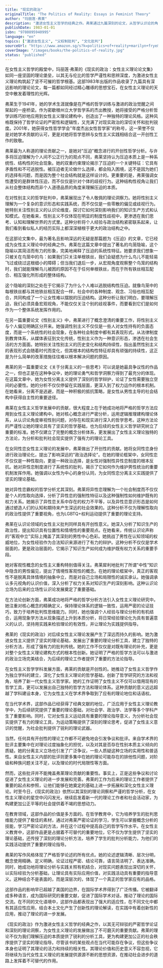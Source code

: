```yaml
---
title: "现实的政治"
originalTitle: "The Politics of Reality: Essays in Feminist Theory"
author: "玛丽莲·弗莱"
description: "激进女性主义哲学的经典之作。弗莱通过九篇深刻的论文，从哲学认识论的角度系统分析压迫的结构性本质，探讨女性主义理论的核心概念和根本问题。"
publishDate: 1983-01-01
isbn: "9780895940995"
language: "en"
topics: ["激进女性主义", "父权制批判", "文化批判"]
sourceUrl: "https://www.amazon.sg/s?k=politics+of+reality+marilyn+frye&tag=inkrupt-22"
coverImage: "/images/books/the-politics-of-reality.jpg"
status: "published"
---
```


在女性主义哲学的殿堂中，玛丽莲·弗莱的《现实的政治：女性主义理论论文集》如同一座坚固的理论堡垒，以其无与伦比的哲学严谨性和思辨深度，为激进女性主义理论构筑起了坚不可摧的哲学根基。这部1983年出版的作品收录了九篇具有深远影响的理论论文，每一篇都如同经过精心雕琢的思想宝石，在女性主义理论的天空中散发着理性的光辉。

弗莱生于1941年，她的学术生涯就像是在严格的哲学训练与激进的政治觉醒之间架起的一座桥梁。作为密歇根州立大学哲学系的杰出教授，她将接受的严格分析哲学训练巧妙地应用到女性主义理论建构中，创造出了一种独特的理论风格。这种风格既保持了哲学论证的严密性和逻辑性，又充满了对现实政治的深切关怀和批判锐度。2001年，她获得女性哲学学会"年度杰出女性哲学家"的称号，这一荣誉不仅是对她学术贡献的认可，更是对她将哲学思辨与女性主义实践相结合这一开创性工作的致敬。

弗莱最为人称道的理论贡献之一，是她对"压迫"概念进行的开创性哲学分析。与许多将压迫理解为个人间不公正行为的观点不同，弗莱坚持认为压迫本质上是一种系统性、结构性的社会现象。她的双重约束理论揭示了压迫的一个关键特征：它具有矛盾性和不可逃脱性。被压迫者无论做什么选择，都会陷入困境，这不是因为她们的选择有问题，而是因为整个社会结构就是这样设计的。更重要的是，弗莱强调女性遭受的是群体性压迫，而不仅仅是针对个体的歧视行为。这种结构性视角让我们从社会整体结构而非个人道德品质的角度来理解压迫的本质。

在对性别主义的哲学批判中，弗莱展现出了令人敬佩的理论洞察力。她将性别主义理解为一个复杂的意识形态和实践系统，而不仅仅是一些零散的偏见或歧视行为。她特别关注性别主义的认识论维度，探讨它如何深刻影响我们的知识生产方式和认知模式。在她看来，性别主义不仅体现在明显的制度性歧视中，更渗透在我们思考、认知和理解世界的方式里。这种分析将个人经验与政治结构紧密联系起来，让我们看到看似私人的经历实际上都深深植根于更大的政治结构之中。

在这部论文集中，最为著名且影响深远的无疑是那篇题为《压迫》的文章，它已经成为女性主义理论中的经典之作。弗莱在这篇文章中提出了著名的鸟笼隐喻，这个隐喻以其简洁而有力的形象，完美地阐释了压迫的系统性特征。她要求我们想象一只被关在鸟笼中的鸟：如果我们只关注单根铁丝，我们会疑惑为什么鸟儿不能轻易飞过或绕过这根细小的障碍；但当我们退后一步，从宏观角度观察整个鸟笼的结构时，我们就能理解鸟儿被困的原因不在于任何单根铁丝，而在于所有铁丝相互配合、相互强化所形成的整体结构。

这个隐喻的深刻之处在于它揭示了为什么个人难以逃脱结构性压迫。就像鸟笼中的每根铁丝都与其他铁丝相互配合一样，社会中的各种制度、观念、习俗也相互配合，共同构成了一个让女性难以摆脱的压迫结构。这种分析让我们明白，要理解压迫，我们必须具备宏观视角，不能仅仅关注个别的歧视事件，而要看到它们是如何作为一个整体系统发挥作用的。

在另一篇重要论文《性别主义》中，弗莱进行了概念澄清的重要工作，将性别主义与个人偏见明确区分开来。她强调性别主义不仅仅是一些人对女性持有的负面态度，而是一个系统性的社会现象，在各种社会制度中都有其表现形式。从法律制度到教育体系，从媒体表征到文化传统，性别主义作为一种意识形态，渗透在社会生活的方方面面。她特别关注性别主义的历史变化和结构持续性，指出虽然性别主义的表现形式会随着时代而变化，但其根本的结构性特征却具有顽强的持续性，这正是为什么简单的改革措施往往难以根本解决问题的原因。

弗莱的另一篇重要论文《关于分离主义的一些思考》可以说是她最具争议性的作品之一，但也正是在这种争议中，她的理论勇气和哲学洞察力得到了最充分的体现。在这篇文章中，她为女性分离主义提供了深刻的哲学辩护，论证了女性需要独立空间的必要性。她的分析不仅仅停留在实践层面，更深入到了权力运作的根本机制。在她看来，分离不是逃避，而是一种积极的抵抗策略，是女性从男性主导的社会结构中获得自主性的重要途径。

弗莱在女性主义哲学发展中的贡献，很大程度上在于她成功地将严格的哲学方法应用到女性主义理论建构中。她对核心概念进行严密分析，运用逻辑推理建构理论体系，从认识论角度审视性别问题，对存在和现实进行深入的哲学思考。这种方法论的严谨性让她的理论具有了坚实的哲学基础，也为后续的女性主义哲学研究树立了重要的标准。她不仅建立了完整的概念分析体系，更发展出了女性主义理论独特的方法论，为分析和批判社会现实提供了强有力的理论工具。

在女同性恋女性主义理论的发展中，弗莱做出了开创性的贡献。她将女同性恋身份进行政治理论化，提出了影响深远的"政治选择论"。在她的理论框架中，女同性恋不仅仅是一种性取向，更是一种政治选择，是女性对强制性异性恋制度的根本反抗。她对异性恋制度进行了系统性的批判，揭示了它如何作为维护男性统治的重要机制发挥作用。她强调以女性为中心的身份认同，为女同性恋分离主义实践提供了坚实的理论基础。

她对异性恋霸权的哲学分析尤其深刻。弗莱将异性恋理解为一个社会制度而不仅仅是个人的性取向选择，分析了异性恋的强制性特征以及这种强制性如何维护既有的权力关系。她揭示了异性恋关系中存在的权力不平等，以及异性恋意识形态是如何通过塑造人们的认知和期待来产生深远的社会效果的。这种分析不仅为理解性取向的政治性提供了重要视角，也为LGBTQ+权利运动提供了重要的理论支持。

弗莱在认识论领域的女性主义批判同样具有开创性意义。她深入分析了知识生产的政治性，提出知识具有位置性和情境性的重要观点。在她看来，传统认识论声称的"客观中立"实际上掩盖了其深刻的男性中心色彩。她挑战了男性在认知领域的权威地位，为女性经验作为合法知识来源进行了有力的辩护。这种分析不仅仅是学术层面的，更是政治层面的，它揭示了知识生产如何成为维护既有权力关系的重要手段。

她对客观性概念的女性主义重构特别值得关注。弗莱犀利地批判了所谓"中性"知识中隐含的男性偏见，提出了情境性客观性的概念。在她的理论框架中，真正的客观性不是脱离具体情境的抽象中立，而是对自己立场和局限性的诚实承认。她强调承认多元视角的认识价值，深入分析了权力关系对知识生产的深刻影响。这种认识论立场为后来的立场性认识论发展奠定了重要基础。

在方法论创新方面，弗莱成功地将严格的哲学分析方法引入女性主义理论研究中。她注重对核心概念的精确定义，保持理论体系的逻辑一致性，运用严密的论证技巧，致力于培养批判性思维能力。同时，她也强调个人经验与理论分析的有机结合，运用现象学方法从现象描述上升到本质分析，将日常经验理论化为具有普遍意义的认识，坚持用实践来检验理论的有效性，并让理论为实践提供指导。

弗莱的《现实的政治》对后续女性主义理论发展产生了深远而持久的影响。她为激进女性主义提供了坚实的理论基础，发展出了重要的理论分析工具，建立了独特的分析方法，形成了强有力的批判传统。她的工作不仅仅是对既有理论的补充，更是对整个女性主义理论建构方式的根本性创新。她证明了严格的哲学方法可以与激进的政治立场完美结合，为后续的理论工作者提供了重要的方法论指导。

在女性主义哲学学科发展方面，弗莱的贡献是开创性的。她推动了女性主义哲学作为独立学科的建立，深化了女性主义理论的哲学基础，创新了哲学研究的方法和视角，培养了新一代女性主义哲学家。她的工作证明了女性主义不仅可以借用现有的哲学工具，更可以发展出自己独特的哲学方法和理论体系。这种贡献的意义远远超越了学科建设本身，它为女性主义在学术界争取到了应有的理论地位和话语权。

在当代学术界，这部作品已经获得了经典文献的地位，广泛应用于女性主义理论教学中，为后续研究提供了重要的理论基础，对社会学、政治学、法学等多个学科产生了重要影响。同时，它对女性主义运动具有重要的理论指导意义，为分析社会现实提供了有力的理论工具，为运动策略提供了深刻的理论思考，促进了女性主义意识的觉醒，为社会批判提供了锐利的理论武器。

当然，任何具有开创性的理论工作都不可避免地会引发争议和批评。来自学术界的批评主要集中在对理论过度抽象化的担忧，以及对其是否存在性别本质主义倾向的质疑。她的分离主义立场也引发了广泛争议，一些人质疑这种立场的实用性和普适性。来自女性主义内部的批评则更多集中在她的理论可能存在的排他性问题，对阶级和种族问题关注不足，以及理论的时代局限性等方面。

然而，这些批评并不能掩盖弗莱理论贡献的重要性。事实上，正是这些争议和讨论促进了女性主义理论的进一步发展和完善。弗莱的工作为后来的理论工作者提供了重要的起点和参照，让他们能够在她奠定的基础上进一步拓展和深化女性主义理论。时至今日，《现实的政治》依然以其深刻的理论洞察和严谨的哲学分析，在女性主义理论的星空中闪闪发光，继续启发着新一代的理论工作者和社会活动家，为构建更加公正平等的社会提供着不竭的思想动力。

在教育领域，这部作品的价值是多方面的。在哲学教育中，它为培养学生的批判思维能力提供了极佳的素材，通过对弗莱严密论证的学习，学生可以掌握概念分析的技能，学习严密论证的方法，并在这个过程中提高自己的哲学写作水平。在女性主义教育中，这部作品更是占据着不可替代的重要地位，它不仅为学生提供了坚实的理论基础，还传授了深刻的理论分析方法，培养了学生的批判分析能力，为他们的实践活动提供了重要的理论指导。

弗莱的写作风格体现了严格哲学论述的所有优点。她的论述逻辑清晰、层次分明，概念使用精确、定义明确，论证过程严密、结论可靠，语言简洁明了、表达准确。同时，她成功地将理论分析与实践关照有机结合，对现实问题表现出深切的关怀，以实际经验为分析基础，让理论具有实际应用价值，对实践活动具有重要的指导意义。这种结合不是表面的，而是深层次的，体现了一个真正的哲学家应有的品格。

这部作品的影响早已超越了美国的边界，在国际学术界得到了广泛传播。它被翻译成多种语言，成为国际研究的重要文献，促进了国际学术对话，推动了理论的国际交流。在不同的文化语境中，这部作品都表现出了强大的适应性，在不同文化中都有其适应性应用，结合本土文化产生了创新性的理论解读，在实践中有着创新性的应用，推动了理论的进一步发展。

《现实的政治》作为激进女性主义哲学的经典之作，以其无可辩驳的严密哲学论证和深刻的理论洞察，为女性主义理论的发展做出了不可磨灭的重要贡献。弗莱的理论不仅为我们理解压迫的本质提供了锐利的分析工具，更为构建更加公正的社会秩序提供了坚实的理论指导。尽管该书的某些观点在当代可能存在争议，但这些争议本身也证明了其理论的活力和持续的相关性。其理论价值和历史意义不容忽视，它将继续为当代女性主义理论的发展提供源源不断的思想资源，在推动社会进步的道路上发挥着不可替代的作用。